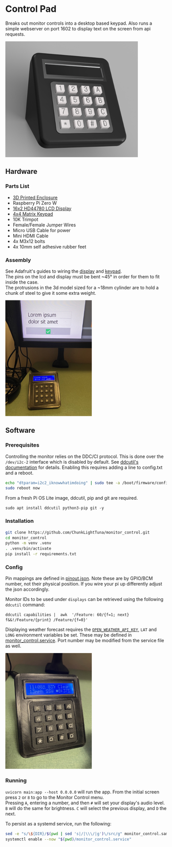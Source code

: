 # Control Pad

Breaks out monitor controls into a desktop based keypad. Also runs a simple webserver on port 1602 to display text on
the screen from api requests.

<img src="img/enclosure_render.png" alt="drawing" height="360"/>

## Hardware

### Parts List

- [3D Printed Enclosure](3d_models/enclosure.3mf)
- Raspberry Pi Zero W
- [16x2 HD44780 LCD Display](https://www.adafruit.com/product/181)
- [4x4 Matrix Keypad](https://www.adafruit.com/product/3844)
- 10K Trimpot
- Female/Female Jumper Wires
- Micro USB Cable for power
- Mini HDMI Cable
- 4x M3x12 bolts
- 4x 10mm self adhesive rubber feet

### Assembly

See Adafruit's guides to wiring the
[display](https://learn.adafruit.com/drive-a-16x2-lcd-directly-with-a-raspberry-pi/wiring)
and
[keypad](https://learn.adafruit.com/matrix-keypad/python-circuitpython#python-computer-wiring-2998508).\
The pins on the lcd and display must be bent ~45° in order for them to fit inside the case.\
The protrusions in the 3d model sized for a ~18mm cylinder are to hold a chunk of steel to give it some extra weight.

<img src="img/webui.jpg" alt="drawing" height="360"/>

## Software

### Prerequisites

Controlling the monitor relies on the DDC/CI protocol.
This is done over the `/dev/i2c-2` interface which is disabled by default.
See [ddcutil's documentation](https://www.ddcutil.com/raspberry/) for details.
Enabling this requires adding a line to config.txt and a reboot.

```bash
echo "dtparam=i2c2_iknowwhatimdoing" | sudo tee -a /boot/firmware/config.txt
sudo reboot now
```

From a fresh Pi OS Lite image, ddcutil, pip and git are required.

```
sudo apt install ddcutil python3-pip git -y
```

### Installation

```bash
git clone https://github.com/ChunkLightTuna/monitor_control.git
cd monitor_control
python -m venv .venv
. .venv/bin/activate
pip install -r requirements.txt
```

### Config

Pin mappings are defined in [pinout.json](pinout.json). Note these are by GPIO/BCM number, not their physical position.
If you wire your pi up differently adjust the json accordingly.

Monitor IDs to be used under `displays` can be retrieved using the following `ddcutil` command:

```
ddcutil capabilities |  awk  '/Feature: 60/{f=1; next} f&&!/Feature/{print} /Feature/{f=0}'
```

Displaying weather forecast requires the [`OPEN_WEATHER_API_KEY`](https://home.openweathermap.org/users/sign_up), `LAT`
and `LONG` environment variables be set.
These may be defined in [monitor_control.service](monitor_control.sample.service). Port number may be modified from the
service file as well.

<img src="img/enclosure.jpg" alt="drawing" height="360"/>

### Running
`uvicorn main:app --host 0.0.0.0` will run the app. 
From the initial screen press `2` or `8` to go to the Monitor Control menu.    
Pressing `A`, entering a number, and then `#` will set your display's audio level. \
`B` will do the same for brightness.
`C` will select the previous display, and `D` the next.

To persist as a systemd service, run the following: 
```bash
sed -e "s/\${DIR}/$(pwd | sed 's|/|\\\/|g')\/src/g" monitor_control.sample.service > monitor_control.service
systemctl enable --now "$(pwd)/monitor_control.service"
```


